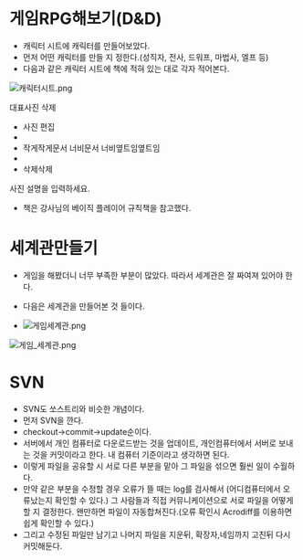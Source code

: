 # 게임RPG해보기(D&D)

* 캐릭터 시트에 캐릭터를 만들어보았다.
* 먼저 어떤 캐릭터를 만들 지 정한다.(성직자, 전사, 드워프, 마법사, 엘프 등) 
* 다음과 같은 캐릭터 시트에 책에 적혀 있는 대로 각자 적어본다.

![캐릭터시트.png](https://blogfiles.pstatic.net/MjAxOTEyMjNfMjY2/MDAxNTc3MTAxMDA4NTEy.p5QzxoaLTKfOHrTxWOYUeeLp0AtLEEZo7zX5ziCXOh8g.Kxlm76SkdMXk4xFO1UFy4S3-YKwoKsBV2p6US998LK0g.PNG.yumin9838/%EC%BA%90%EB%A6%AD%ED%84%B0%EC%8B%9C%ED%8A%B8.png?type=w1)

대표사진 삭제

- 사진 편집
- 
- 작게작게문서 너비문서 너비옆트임옆트임
- 
- 삭제삭제

사진 설명을 입력하세요.

* 책은 강사님의 베이직 플레이어 규칙책을 참고했다.

# 세계관만들기

* 게임을 해봤더니 너무 부족한 부분이 많았다. 따라서 세계관은 잘 짜여져 있어야 한다. 

* 다음은 세계관을 만들어본 것 들이다.

* ![게임세계관.png](https://blogfiles.pstatic.net/MjAxOTEyMjNfMTQw/MDAxNTc3MTAxMjE1NTUy.MER5BLdZJSInODFF1XbPYFzXM-Nabhc9kpLhZhx1G5Ag.uIawI7QhIXNlPrtg0y199EvcF9jELOyijHY9EPynR1Mg.PNG.yumin9838/%EA%B2%8C%EC%9E%84%EC%84%B8%EA%B3%84%EA%B4%80.png?type=w1)

  

![게임_세계관.png](https://blogfiles.pstatic.net/MjAxOTEyMjNfMTk2/MDAxNTc3MTAxMjM4ODE0.QA9f2Luxm3a7NjMsGy4mGaV0Nip_440RXuZXLqg11Rwg.phpmdGcJ1vW51V20ITBSgxVY4l2naqUrQzzo4LVLl4sg.PNG.yumin9838/%EA%B2%8C%EC%9E%84_%EC%84%B8%EA%B3%84%EA%B4%80.png?type=w1)



# SVN

* SVN도 쏘스트리와 비슷한 개념이다.
* 먼저 SVN을 깐다.
* checkout->commit->update순이다.
* 서버에서 개인 컴퓨터로 다운로드받는 것을 업데이트, 개인컴퓨터에서 서버로 보내는 것을 커밋이라고 한다. 내 컴퓨터 기준이라고 생각하면 된다.
* 이렇게 파일을 공유할 시 서로 다른 부분을 맡아 그 파일을 섞으면 훨씬 일이 수월하다.
* 만약 같은 부분을 수정할 경우 오류가 뜰 때는 log를 검사해서 (어디컴퓨터에서 오류났는지 확인할 수 있다.) 그 사람들과 직접 커뮤니케이션으로 서로 파일을 어떻게 할 지 결정한다. 왠만하면 파일이 자동합쳐진다.(오류 확인시 Acrodiff를 이용하면 쉽게 확인할 수 있다.)
* 그리고 수정된 파일만 남기고 나머지 파일을 지운뒤, 확장자,네임까지 고친뒤 다시 커밋해둔다.

